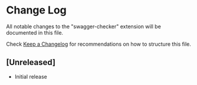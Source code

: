# Change Log

All notable changes to the "swagger-checker" extension will be documented in this file.

Check [Keep a Changelog](http://keepachangelog.com/) for recommendations on how to structure this file.

## [Unreleased]

- Initial release
